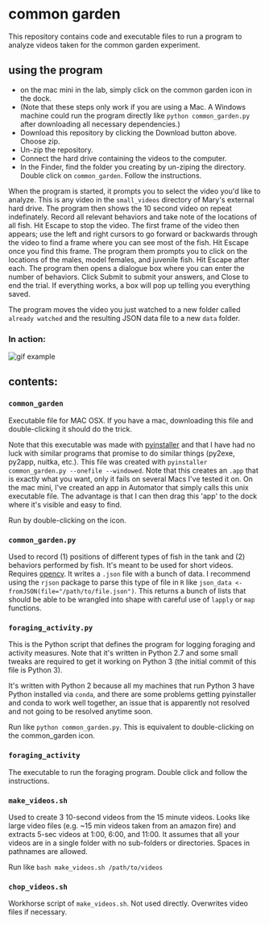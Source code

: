 # common garden

This repository contains code and executable files to run a program to analyze videos taken for the common garden experiment.

## using the program
- on the mac mini in the lab, simply click on the common garden icon in the dock.
- (Note that these steps only work if you are using a Mac. A Windows machine could run the program directly like `python common_garden.py` after downloading all necessary dependencies.)
- Download this repository by clicking the Download button above. Choose zip.
- Un-zip the repository.
- Connect the hard drive containing the videos to the computer.
- In the Finder, find the folder you creating by un-ziping the directory. Double click on `common_garden`. Follow the instructions.

When the program is started, it prompts you to select the video you'd like to analyze. This is any video in the `small_videos` directory of Mary's external hard drive. The program then shows the 10 second video on repeat indefinately. Record all relevant behaviors and take note of the locations of all fish. Hit Escape to stop the video. The first frame of the video then appears; use the left and right cursors to go forward or backwards through the video to find a frame where you can see most of the fish. Hit Escape once you find this frame. The program them prompts you to click on the locations of the males, model females, and juvenile fish. Hit Escape after each. The program then opens a dialogue box where you can enter the number of behaviors. Click Submit to submit your answers, and Close to end the trial. If everything works, a box will pop up telling you everything saved.

The program moves the video you just watched to a new folder called `already watched` and the resulting JSON data file to a new `data` folder.

### In action:

![gif example](https://github.com/lukereding/common_garden/raw/master/example_of_usage.gif)


## contents:

### `common_garden`

Executable file for MAC OSX. If you have a mac, downloading this file and double-clicking it should do the trick.

Note that this executable was made with [pyinstaller](https://github.com/pyinstaller/pyinstaller) and that I have had no luck with similar programs that promise to do similar things (py2exe, py2app, nuitka, etc.). This file was created with `pyinstaller common_garden.py --onefile --windowed`. Note that this creates an `.app` that is exactly what you want, only it fails on several Macs I've tested it on. On the mac mini, I've created an app in Automator that simply calls this unix executable file. The advantage is that I can then drag this 'app' to the dock where it's visible and easy to find.

Run by double-clicking on the icon.

### `common_garden.py`
Used to record (1) positions of different types of fish in the tank and (2) behaviors performed by fish. It's meant to be used for short videos. Requires [opencv](http://opencv.org/). It writes a `.json` file with a bunch of data. I recommend using the `rjson` package to parse this type of file in `R` like `json_data <- fromJSON(file="/path/to/file.json")`. This returns a bunch of lists that should be able to be wrangled into shape with careful use of `lapply` or `map` functions.

### `foraging_activity.py`

This is the Python script that defines the program for logging foraging and activity measures. Note that it's written in Python 2.7 and some small tweaks are required to get it working on Python 3 (the initial commit of this file is Python 3).

It's written with Python 2 because all my machines that run Python 3 have Python installed via `conda`, and there are some problems getting pyinstaller and conda to work well together, an issue that is apparently not resolved and not going to be resolved anytime soon.

Run like `python common_garden.py`. This is equivalent to double-clicking on the common_garden icon.

### `foraging_activity`

The executable to run the foraging program. Double click and follow the instructions.

### `make_videos.sh`
Used to create 3 10-second videos from the 15 minute videos. Looks like large video files (e.g. ~15 min videos taken from an amazon fire) and extracts 5-sec videos at 1:00, 6:00, and 11:00. It assumes that all your videos are in a single folder with no sub-folders or directories. Spaces in pathnames are allowed.

Run like `bash make_videos.sh /path/to/videos`

### `chop_videos.sh`
Workhorse script of `make_videos.sh`. Not used directly. Overwrites video files if necessary.
